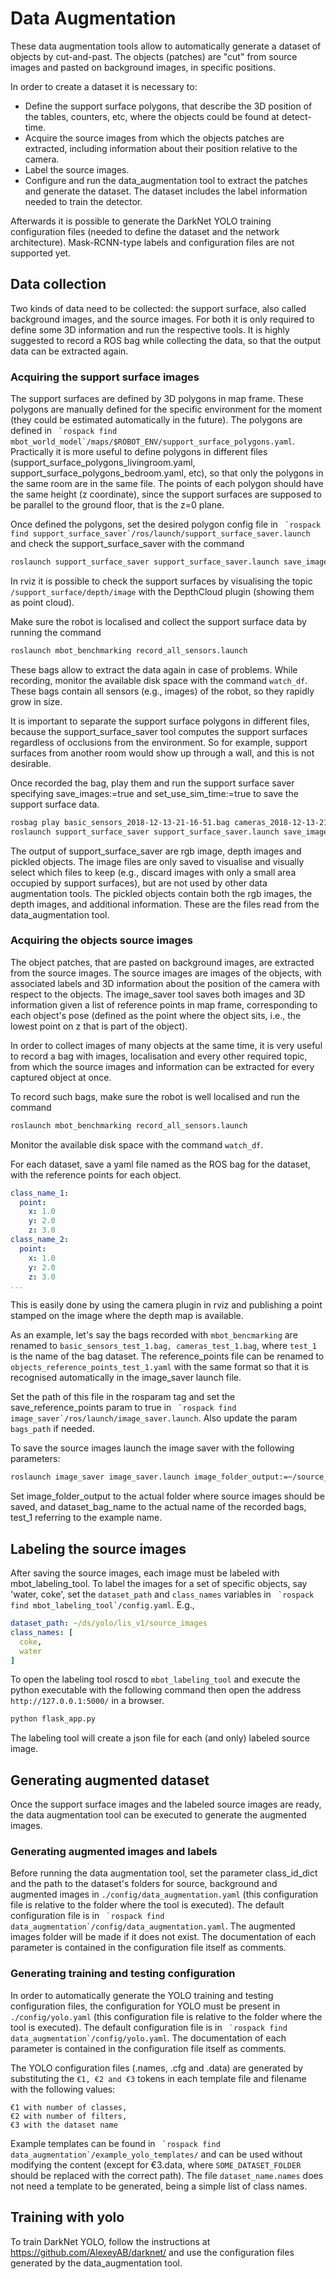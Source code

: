# Data Augmentation

 <!-- TODO  image: support surface depth image, support surface rgb image, source image, augmented image -->

These data augmentation tools allow to automatically generate a dataset of objects by cut-and-past.
The objects (patches) are "cut" from source images and pasted on background images, in specific positions.


In order to create a dataset it is necessary to:
- Define the support surface polygons, that describe the 3D position of the tables, counters, etc, where the objects could be found at detect-time.
- Acquire the source images from which the objects patches are extracted, including information about their position relative to the camera.
- Label the source images.
- Configure and run the data_augmentation tool to extract the patches and generate the dataset. The dataset includes the label information needed to train the detector.

Afterwards it is possible to generate the DarkNet YOLO training configuration files (needed to define the dataset and the network architecture).
Mask-RCNN-type labels and configuration files are not supported yet.



## Data collection

Two kinds of data need to be collected: the support surface, also called background images, and the source images.
For both it is only required to define some 3D information and run the respective tools.
It is highly suggested to record a ROS bag while collecting the data, so that the output data can be extracted again.


### Acquiring the support surface images

The support surfaces are defined by 3D polygons in map frame.
These polygons are manually defined for the specific environment for the moment (they could be estimated automatically in the future).
The polygons are defined in ``` `rospack find mbot_world_model`/maps/$ROBOT_ENV/support_surface_polygons.yaml```.
Practically it is more useful to define polygons in different files (support_surface_polygons_livingroom.yaml, support_surface_polygons_bedroom.yaml, etc), so that only the polygons in the same room are in the same file.
The points of each polygon should have the same height (z coordinate), since the support surfaces are supposed to be parallel to the ground floor, that is the z=0 plane.

Once defined the polygons, set the desired polygon config file in ``` `rospack find support_surface_saver`/ros/launch/support_surface_saver.launch``` and check the support_surface_saver with the command
```bash
roslaunch support_surface_saver support_surface_saver.launch save_images:=false set_use_sim_time:=false
```

In rviz it is possible to check the support surfaces by visualising the topic `/support_surface/depth/image` with the DepthCloud plugin (showing them as point cloud).

<!-- TODO image: DepthCloud plugin -->

Make sure the robot is localised and collect the support surface data by running the command
```bash
roslaunch mbot_benchmarking record_all_sensors.launch
```
These bags allow to extract the data again in case of problems.
While recording, monitor the available disk space with the command `watch_df`.
These bags contain all sensors (e.g., images) of the robot, so they rapidly grow in size.

It is important to separate the support surface polygons in different files, because the support_surface_saver tool computes the support surfaces regardless of occlusions from the environment.
So for example, support surfaces from another room would show up through a wall, and this is not desirable.

Once recorded the bag, play them and run the support surface saver specifying save_images:=true and set_use_sim_time:=true to save the support surface data.
```bash
rosbag play basic_sensors_2018-12-13-21-16-51.bag cameras_2018-12-13-21-16-51.bag --pause  --clock -r 0.5 # to play the bag 
roslaunch support_surface_saver support_surface_saver.launch save_images:=true set_use_sim_time:=true
```

The output of support_surface_saver are rgb image, depth images and pickled objects.
The image files are only saved to visualise and visually select which files to keep (e.g., discard images with only a small area occupied by support surfaces), but are not used by other data augmentation tools.
The pickled objects contain both the rgb images, the depth images, and additional information.
These are the files read from the data_augmentation tool.


### Acquiring the objects source images


The object patches, that are pasted on background images, are extracted from the source images.
The source images are images of the objects, with associated labels and 3D information about the position of the camera with respect to the objects.
The image_saver tool saves both images and 3D information given a list of reference points in map frame, corresponding to each object's pose (defined as the point where the object sits, i.e., the lowest point on z that is part of the object).

In order to collect images of many objects at the same time, it is very useful to record a bag with images, localisation and every other required topic, from which the source images and information can be extracted for every captured object at once.

To record such bags, make sure the robot is well localised and run the command
```bash
roslaunch mbot_benchmarking record_all_sensors.launch
```
Monitor the available disk space with the command `watch_df`.

For each dataset, save a yaml file named as the ROS bag for the dataset, with the reference points for each object.
```yaml
class_name_1:
  point:
    x: 1.0
    y: 2.0
    z: 3.0
class_name_2:
  point:
    x: 1.0
    y: 2.0
    z: 3.0
...
```
This is easily done by using the camera plugin in rviz and publishing a point stamped on the image where the depth map is available.

As an example, let's say the bags recorded with `mbot_bencmarking` are renamed to `basic_sensors_test_1.bag, cameras_test_1.bag`, where `test_1` is the name of the bag dataset.
The reference_points file can be renamed to `objects_reference_points_test_1.yaml` with the same format so that it is recognised automatically in the image_saver launch file.

 <!-- TODO  image: publishing point with rviz -->

Set the path of this file in the rosparam tag and set the save_reference_points param to true in ``` `rospack find image_saver`/ros/launch/image_saver.launch```.
Also update the param `bags_path` if needed.

To save the source images launch the image saver with the following parameters:

```bash
roslaunch image_saver image_saver.launch image_folder_output:=~/source_images play_bags:=true dataset_bag_name:=test_1
```
Set image_folder_output to the actual folder where source images should be saved, and dataset_bag_name to the actual name of the recorded bags, test_1 referring to the example name.


## Labeling the source images

After saving the source images, each image must be labeled with mbot_labeling_tool.
To label the images for a set of specific objects, say 'water, coke', set the `dataset_path` and `class_names` variables in ``` `rospack find mbot_labeling_tool`/config.yaml```.
E.g., 
```yaml
dataset_path: ~/ds/yolo/lis_v1/source_images
class_names: [
  coke,
  water
]
```

To open the labeling tool roscd to `mbot_labeling_tool` and execute the python executable with the following command then open the address `http://127.0.0.1:5000/` in a browser.

```bash
python flask_app.py
```
The labeling tool will create a json file for each (and only) labeled source image.

 <!-- TODO  image: mbot_labeling_tool -->

## Generating augmented dataset

Once the support surface images and the labeled source images are ready, the data augmentation tool can be executed to generate the augmented images.


### Generating augmented images and labels

Before running the data augmentation tool, set the parameter class_id_dict and the path to the dataset's folders for source, background and augmented images in `./config/data_augmentation.yaml` (this configuration file is relative to the folder where the tool is executed).
The default configuration file is in ``` `rospack find data_augmentation`/config/data_augmentation.yaml```.
The augmented images folder will be made if it does not exist.
The documentation of each parameter is contained in the configuration file itself as comments.


### Generating training and testing configuration

In order to automatically generate the YOLO training and testing configuration files, the configuration for YOLO must be present in `./config/yolo.yaml` (this configuration file is relative to the folder where the tool is executed).
The default configuration file is in ``` `rospack find data_augmentation`/config/yolo.yaml```.
The documentation of each parameter is contained in the configuration file itself as comments.

The YOLO configuration files (.names, .cfg and .data) are generated by substituting the `€1, €2 and €3` tokens in each template file and filename with the following values:
```
€1 with number of classes,
€2 with number of filters,
€3 with the dataset name
```
Example templates can be found in ``` `rospack find data_augmentation`/example_yolo_templates/``` and can be used without modifying the content (except for €3.data, where `SOME_DATASET_FOLDER` should be replaced with the correct path).
The file `dataset_name.names` does not need a template to be generated, being a simple list of class names.


## Training with yolo

To train DarkNet YOLO, follow the instructions at 
https://github.com/AlexeyAB/darknet/ and use the configuration files generated by the data_augmentation tool.
